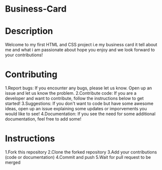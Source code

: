 # Business-Card
# Description
Welcome to my first HTML and CSS project i.e my business card it tell about me and what i am passionate about hope you enjoy and we look forward to your contributions!
# Contributing
1.Report bugs: If you encounter any bugs, please let us know. Open up an issue and let us know the problem.
2.Contribute code: If you are a developer and want to contribute, follow the instructions below to get started!
3.Suggestions: If you don't want to code but have some awesome ideas, open up an issue explaining some updates or imporvements you would like to see!
4.Documentation: If you see the need for some additional documentation, feel free to add some!
# Instructions
1.Fork this repository
2.Clone the forked repository
3.Add your contributions (code or documentation)
4.Commit and push
5.Wait for pull request to be merged
